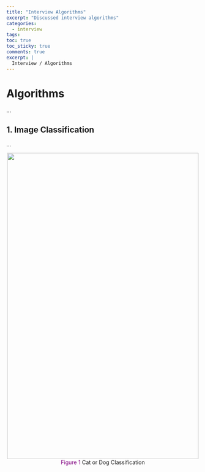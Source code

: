 ```yaml
---
title: "Interview Algorithms"
excerpt: "Discussed interview algorithms"
categories:
  - interview
tags:
toc: true
toc_sticky: true
comments: true
excerpt: |
  Interview / Algorithms
---
```


# Algorithms
...

## 1. Image Classification
...  

<center>
<img src="/assets/images/Deep-Learning-Applications-in-Computer-Vision/cat_dog.gif" height="800" width="500" >
</center>
<caption><center>  <font color='purple'> Figure 1 </font> Cat or Dog Classification </center></caption>

